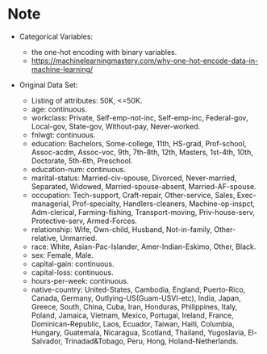 # Note

- Categorical Variables:
  - the one-hot encoding with binary variables.
  - https://machinelearningmastery.com/why-one-hot-encode-data-in-machine-learning/

- Original Data Set:
  - Listing of attributes: 50K, <=50K. 
  - age: continuous. 
  - workclass: Private, Self-emp-not-inc, Self-emp-inc, Federal-gov, Local-gov, State-gov, Without-pay, Never-worked. 
  - fnlwgt: continuous. 
  - education: Bachelors, Some-college, 11th, HS-grad, Prof-school, Assoc-acdm, Assoc-voc, 9th, 7th-8th, 12th, Masters, 1st-4th, 10th, Doctorate, 5th-6th, Preschool. 
  - education-num: continuous.
  - marital-status: Married-civ-spouse, Divorced, Never-married, Separated, Widowed, Married-spouse-absent, Married-AF-spouse. 
  - occupation: Tech-support, Craft-repair, Other-service, Sales, Exec-managerial, Prof-specialty, Handlers-cleaners, Machine-op-inspct, Adm-clerical, Farming-fishing, Transport-moving, Priv-house-serv, Protective-serv, Armed-Forces. 
  - relationship: Wife, Own-child, Husband, Not-in-family, Other-relative, Unmarried. 
  - race: White, Asian-Pac-Islander, Amer-Indian-Eskimo, Other, Black. 
  - sex: Female, Male. 
  - capital-gain: continuous. 
  - capital-loss: continuous. 
  - hours-per-week: continuous. 
  - native-country: United-States, Cambodia, England, Puerto-Rico, Canada, Germany, Outlying-US(Guam-USVI-etc), India, Japan, Greece, South, China, Cuba, Iran, Honduras, Philippines, Italy, Poland, Jamaica, Vietnam, Mexico, Portugal, Ireland, France, Dominican-Republic, Laos, Ecuador, Taiwan, Haiti, Columbia, Hungary, Guatemala, Nicaragua, Scotland, Thailand, Yugoslavia, El-Salvador, Trinadad&Tobago, Peru, Hong, Holand-Netherlands.